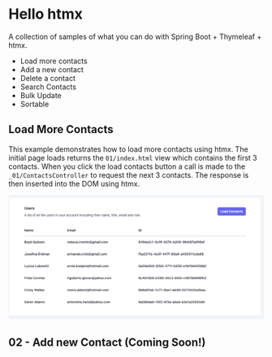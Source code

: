 # Hello htmx

A collection of samples of what you can do with Spring Boot + Thymeleaf + htmx. 

- Load more contacts
- Add a new contact
- Delete a contact
- Search Contacts
- Bulk Update
- Sortable 


## Load More Contacts

This example demonstrates how to load more contacts using htmx. The initial page loads returns the `01/index.html`
 view which contains the first 3 contacts. When you click the load contacts button a call is made to the `_01/ContactsController` 
to request the next 3 contacts. The response is then inserted into the DOM using htmx.

![Load More Contacts](./images/load-more-contacts.PNG)

## 02 - Add new Contact (Coming Soon!)